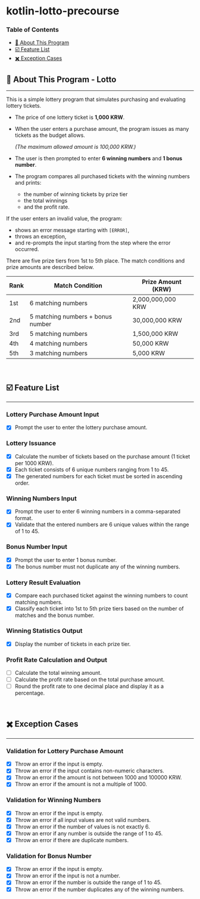 # kotlin-lotto-precourse

### Table of Contents

- [🚀 About This Program](#-about-this-program---lotto)
- [☑️ Feature List](#-feature-list)
- [✖️ Exception Cases](#-exception-cases)

## 🚀 About This Program - Lotto

---

This is a simple lottery program that simulates purchasing and evaluating lottery tickets.

- The price of one lottery ticket is **1,000 KRW**.
- When the user enters a purchase amount, the program issues as many tickets as the budget allows.

  *(The maximum allowed amount is 100,000 KRW.)*

- The user is then prompted to enter **6 winning numbers** and **1 bonus number**.
- The program compares all purchased tickets with the winning numbers and prints:
    - the number of winning tickets by prize tier
    - the total winnings
    - and the profit rate.

If the user enters an invalid value, the program:

- shows an error message starting with `[ERROR]`,
- throws an exception,
- and re-prompts the input starting from the step where the error occurred.

There are five prize tiers from 1st to 5th place. The match conditions and prize amounts are described below.

| Rank | Match Condition                   | Prize Amount (KRW) |
|------|-----------------------------------|--------------------|
| 1st  | 6 matching numbers                | 2,000,000,000 KRW  |
| 2nd  | 5 matching numbers + bonus number | 30,000,000 KRW     |
| 3rd  | 5 matching numbers                | 1,500,000 KRW      |
| 4th  | 4 matching numbers                | 50,000 KRW         |
| 5th  | 3 matching numbers                | 5,000 KRW          |

<br/>

## ☑️ Feature List

---

### Lottery Purchase Amount Input

- [x]  Prompt the user to enter the lottery purchase amount.

### Lottery Issuance

- [x]  Calculate the number of tickets based on the purchase amount (1 ticket per 1000 KRW).
- [x]  Each ticket consists of 6 unique numbers ranging from 1 to 45.
- [x]  The generated numbers for each ticket must be sorted in ascending order.

### Winning Numbers Input

- [x]  Prompt the user to enter 6 winning numbers in a comma-separated format.
- [x]  Validate that the entered numbers are 6 unique values within the range of 1 to 45.

### Bonus Number Input

- [x]  Prompt the user to enter 1 bonus number.
- [x]  The bonus number must not duplicate any of the winning numbers.

### Lottery Result Evaluation

- [x]  Compare each purchased ticket against the winning numbers to count matching numbers.
- [x]  Classify each ticket into 1st to 5th prize tiers based on the number of matches and the bonus number.

### Winning Statistics Output

- [x]  Display the number of tickets in each prize tier.

### Profit Rate Calculation and Output

- [ ]  Calculate the total winning amount.
- [ ]  Calculate the profit rate based on the total purchase amount.
- [ ]  Round the profit rate to one decimal place and display it as a percentage.

<br/>

## ✖️ Exception Cases

---

### Validation for Lottery Purchase Amount

- [x]  Throw an error if the input is empty.
- [x]  Throw an error if the input contains non-numeric characters.
- [x]  Throw an error if the amount is not between 1000 and 100000 KRW.
- [x]  Throw an error if the amount is not a multiple of 1000.

### Validation for Winning Numbers

- [x]  Throw an error if the input is empty.
- [x]  Throw an error if all input values are not valid numbers.
- [x]  Throw an error if the number of values is not exactly 6.
- [x]  Throw an error if any number is outside the range of 1 to 45.
- [x]  Throw an error if there are duplicate numbers.

### Validation for Bonus Number

- [x]  Throw an error if the input is empty.
- [x]  Throw an error if the input is not a number.
- [x]  Throw an error if the number is outside the range of 1 to 45.
- [x]  Throw an error if the number duplicates any of the winning numbers.
